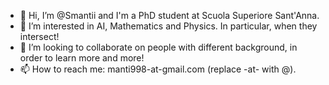 - 👋 Hi, I’m @Smantii and I'm a PhD student at Scuola Superiore Sant'Anna.
- 👀 I’m interested in AI, Mathematics and Physics. In particular, when they intersect!
- 💞️ I’m looking to collaborate on people with different background, in order to learn more and more!
- 📫 How to reach me: manti998-at-gmail.com (replace -at- with @).

<!---
Smantii/Smantii is a ✨ special ✨ repository because its `README.md` (this file) appears on your GitHub profile.
You can click the Preview link to take a look at your changes.
--->
